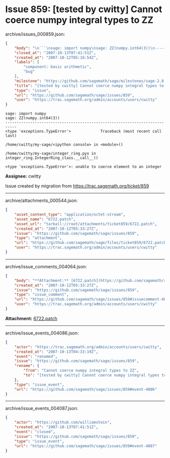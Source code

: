 # Issue 859: [tested by cwitty] Cannot coerce numpy integral types to ZZ

archive/issues_000859.json:
```json
{
    "body": "\n```\nsage: import numpy\nsage: ZZ(numpy.int64(3))\n---------------------------------------------------------------------------\n<type 'exceptions.TypeError'>             Traceback (most recent call last)\n\n/home/cwitty/my-sage/<ipython console> in <module>()\n\n/home/cwitty/my-sage/integer_ring.pyx in integer_ring.IntegerRing_class.__call__()\n\n<type 'exceptions.TypeError'>: unable to coerce element to an integer\n```\n\n**Assignee:** cwitty\n\nIssue created by migration from https://trac.sagemath.org/ticket/859\n\n",
    "closed_at": "2007-10-13T07:41:51Z",
    "created_at": "2007-10-12T05:16:54Z",
    "labels": [
        "component: basic arithmetic",
        "bug"
    ],
    "milestone": "https://github.com/sagemath/sage/milestones/sage-2.8.7",
    "title": "[tested by cwitty] Cannot coerce numpy integral types to ZZ",
    "type": "issue",
    "url": "https://github.com/sagemath/sage/issues/859",
    "user": "https://trac.sagemath.org/admin/accounts/users/cwitty"
}
```

```
sage: import numpy
sage: ZZ(numpy.int64(3))
---------------------------------------------------------------------------
<type 'exceptions.TypeError'>             Traceback (most recent call last)

/home/cwitty/my-sage/<ipython console> in <module>()

/home/cwitty/my-sage/integer_ring.pyx in integer_ring.IntegerRing_class.__call__()

<type 'exceptions.TypeError'>: unable to coerce element to an integer
```

**Assignee:** cwitty

Issue created by migration from https://trac.sagemath.org/ticket/859





---

archive/attachments_000544.json:
```json
{
    "asset_content_type": "application/octet-stream",
    "asset_name": "6722.patch",
    "asset_url": "tarball://root/attachments/ticket859/6722.patch",
    "created_at": "2007-10-12T05:33:27Z",
    "issue": "https://github.com/sagemath/sage/issues/859",
    "type": "attachment",
    "url": "https://github.com/sagemath/sage/files/ticket859/6722.patch",
    "user": "https://trac.sagemath.org/admin/accounts/users/cwitty"
}
```



---

archive/issue_comments_004064.json:
```json
{
    "body": "**Attachment:** [6722.patch](https://github.com/sagemath/sage/files/ticket859/6722.patch)",
    "created_at": "2007-10-12T05:33:27Z",
    "issue": "https://github.com/sagemath/sage/issues/859",
    "type": "issue_comment",
    "url": "https://github.com/sagemath/sage/issues/859#issuecomment-4064",
    "user": "https://trac.sagemath.org/admin/accounts/users/cwitty"
}
```

**Attachment:** [6722.patch](https://github.com/sagemath/sage/files/ticket859/6722.patch)



---

archive/issue_events_004086.json:
```json
{
    "actor": "https://trac.sagemath.org/admin/accounts/users/cwitty",
    "created_at": "2007-10-13T04:33:19Z",
    "event": "renamed",
    "issue": "https://github.com/sagemath/sage/issues/859",
    "rename": {
        "from": "Cannot coerce numpy integral types to ZZ",
        "to": "[tested by cwitty] Cannot coerce numpy integral types to ZZ"
    },
    "type": "issue_event",
    "url": "https://github.com/sagemath/sage/issues/859#event-4086"
}
```



---

archive/issue_events_004087.json:
```json
{
    "actor": "https://github.com/williamstein",
    "created_at": "2007-10-13T07:41:51Z",
    "event": "closed",
    "issue": "https://github.com/sagemath/sage/issues/859",
    "type": "issue_event",
    "url": "https://github.com/sagemath/sage/issues/859#event-4087"
}
```
